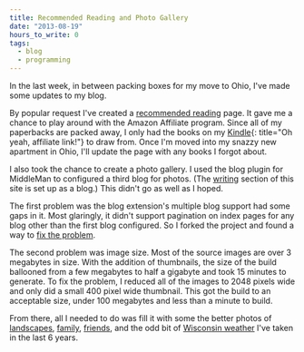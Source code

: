 ```yaml
---
title: Recommended Reading and Photo Gallery
date: "2013-08-19"
hours_to_write: 0
tags:
  - blog
  - programming
---
```


In the last week, in between packing boxes for my move to Ohio, I've made some updates to my blog. 

By popular request I've created a [recommended reading][0] page. It gave me a chance to play around with the Amazon Affiliate program. Since all of my paperbacks are packed away, I only had the books on my [Kindle][3]{: title="Oh yeah, affiliate link!"} to draw from. Once I'm moved into my snazzy new apartment in Ohio, I'll update the page with any books I forgot about. 

I also took the chance to create a photo gallery. I used the blog plugin for MiddleMan to configured a third blog for photos. (The [writing][1] section of this site is set up as a blog.) This didn't go as well as I hoped. 

The first problem was the blog extension's multiple blog support had some gaps in it. Most glaringly, it didn't support pagination on index pages for any blog other than the first blog configured. So I forked the project and found a way to [fix the problem][2]. 

The second problem was image size. Most of the source images are over 3 megabytes in size. With the addition of thumbnails, the size of the build ballooned from a few megabytes to half a gigabyte and took 15 minutes to generate. To fix the problem, I reduced all of the images to 2048 pixels wide and only did a small 400 pixel wide thumbnail. This got the build to an acceptable size, under 100 megabytes and less than a minute to build.

From there, all I needed to do was fill it with some the better photos of [landscapes][4], [family][5], [friends][6], and the odd bit of [Wisconsin weather][7] I've taken in the last 6 years.

[0]: /pages/recommended-reading/
[1]: /writing/
[2]: https://github.com/epochwolf/middleman-blog/commit/af666ad0dfeb8e3fbcfc42666836893e4265127a
[3]: http://amzn.to/1cZ6mYv
[4]: /photos/tags/landscapes/
[5]: /photos/tags/family/
[6]: /photos/tags/friends/ 
[7]: /photos/winter-in-wisconsin-2/